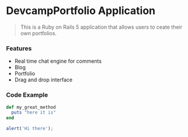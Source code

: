 # DevcampPortfolio Application

> This is a Ruby on Rails 5 application that allows users to ceate their own portfolios.

### Features

- Real time chat engine for comments
- Blog
- Portfolio
- Drag and drop interface

### Code Example

```ruby
def my_great_method
  puts "here it is"
end
```

```javascript 
alert('Hi there');
```